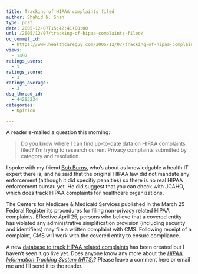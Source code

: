 ```yaml
---
title: Tracking of HIPAA complaints filed
author: Shahid N. Shah
type: post
date: 2005-12-07T15:42:41+00:00
url: /2005/12/07/tracking-of-hipaa-complaints-filed/
oc_commit_id:
  - https://www.healthcareguy.com/2005/12/07/tracking-of-hipaa-complaints-filed/1478768951
views:
  - 1497
ratings_users:
  - 1
ratings_score:
  - 3
ratings_average:
  - 3
dsq_thread_id:
  - 44283234
categories:
  - Opinion

---
```

A reader e-mailed a question this morning:

> Do you know where I can find up-to-date data on HIPAA complaints filed? I&#8217;m trying to research current Privacy complaints submitted by category and resolution. 

I spoke with my friend [Bob Burns][1], who&#8217;s about as knowledgable a health IT expert there is, and he said that the original HIPAA law did not mandate any enforcement (although it did specifiy penalties) so there is no real HIPAA enforcement bureau yet. He did suggest that you can check with JCAHO, which does track HIPAA complaints for healthcare organizations.

The Centers for Medicare & Medicaid Services published in the March 25 Federal Register its procedures for filing non-privacy related HIPAA complaints. Effective April 25, persons who believe that a covered entity has violated any administrative simplification provision (including security and identifiers) may file a written complaint with CMS. Following receipt of a complaint, CMS will work with the covered entity to ensure compliance.

A new [database to track HIPAA related complaints][2] has been created but I haven&#8217;t seen it go live yet. Does anyone know any more about the _[HIPAA Information Tracking System (HITS)][3]_? Please leave a comment here or email me and I&#8217;ll send it to the reader.

 [1]: http://www.5thq.com
 [2]: http://www.hipaadvisory.com/regs/hits/
 [3]: http://www.hipaadvisory.com/regs/hits/system.htm